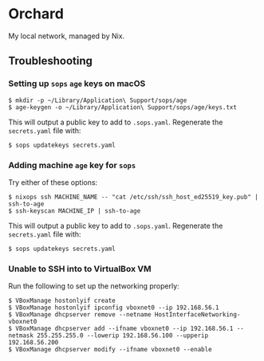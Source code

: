 # Orchard

My local network, managed by Nix.

## Troubleshooting

### Setting up `sops` `age` keys on macOS

```
$ mkdir -p ~/Library/Application\ Support/sops/age
$ age-keygen -o ~/Library/Application\ Support/sops/age/keys.txt
```

This will output a public key to add to `.sops.yaml`. Regenerate the `secrets.yaml` file with:

```
$ sops updatekeys secrets.yaml
```

### Adding machine `age` key for `sops`

Try either of these options:

```
$ nixops ssh MACHINE_NAME -- "cat /etc/ssh/ssh_host_ed25519_key.pub" | ssh-to-age
$ ssh-keyscan MACHINE_IP | ssh-to-age
```

This will output a public key to add to `.sops.yaml`. Regenerate the `secrets.yaml` file with:

```
$ sops updatekeys secrets.yaml
```

### Unable to SSH into to VirtualBox VM

Run the following to set up the networking properly:

```
$ VBoxManage hostonlyif create
$ VBoxManage hostonlyif ipconfig vboxnet0 --ip 192.168.56.1
$ VBoxManage dhcpserver remove --netname HostInterfaceNetworking-vboxnet0
$ VBoxManage dhcpserver add --ifname vboxnet0 --ip 192.168.56.1 --netmask 255.255.255.0 --lowerip 192.168.56.100 --upperip 192.168.56.200
$ VBoxManage dhcpserver modify --ifname vboxnet0 --enable
```
